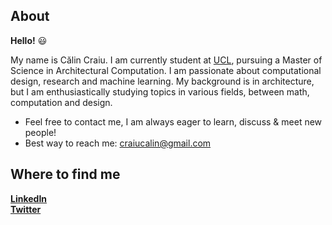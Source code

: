 ## **About**

**Hello!** 😃  

My name is Călin Craiu. I am currently student at [UCL](https://www.ucl.ac.uk/), pursuing a Master of Science in Architectural Computation. I am passionate about computational design, research and machine learning. My background is in architecture, but I am enthusiastically studying topics in various fields, between math, computation and design.

- Feel free to contact me, I am always eager to learn, discuss & meet new people!
- Best way to reach me: craiucalin@gmail.com

## **Where to find me**

**[LinkedIn](https://www.linkedin.com/in/calin-craiu-914855187/)**  
**[Twitter](https://twitter.com/CalinCraiu)**


<!---
calincraiu/calincraiu is a ✨ special ✨ repository because its `README.md` (this file) appears on your GitHub profile.
You can click the Preview link to take a look at your changes.
--->
